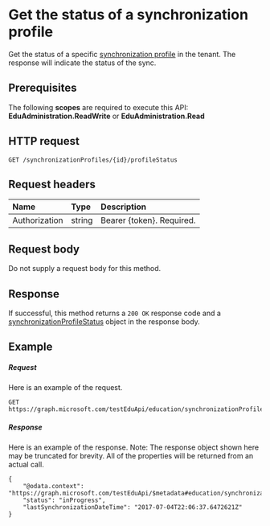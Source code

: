 # Get the status of a synchronization profile

Get the status of a specific [synchronization profile](..\resources\synchronizationProfile.md) in the tenant. The response will indicate the status of the sync.

## Prerequisites
The following **scopes** are required to execute this API: **EduAdministration.ReadWrite** or **EduAdministration.Read**

## HTTP request
<!-- { "blockType": "ignored" } -->
```http
GET /synchronizationProfiles/{id}/profileStatus
```

## Request headers
| Name       | Type | Description|
|:-----------|:------|:----------|
| Authorization  | string  | Bearer {token}. Required.  |

## Request body
Do not supply a request body for this method.
## Response
If successful, this method returns a `200 OK` response code and a [synchronizationProfileStatus](../resources/synchronizationProfileStatus.md) object in the response body.

## Example
##### Request
Here is an example of the request.
<!-- {
  "blockType": "request",
  "name": "get_synchronizationProfile_status"
}-->
```http
GET https://graph.microsoft.com/testEduApi/education/synchronizationProfiles/{id}/profileStatus
```

##### Response
Here is an example of the response. Note: The response object shown here may be truncated for brevity. All of the properties will be returned from an actual call.
<!-- {
  "blockType": "response",
  "@odata.type": "microsoft.graph.synchronizationProfileStatus",
} -->
```http
{
    "@odata.context": "https://graph.microsoft.com/testEduApi/$metadata#education/synchronizationProfiles('{id}')/profileStatus/$entity",
    "status": "inProgress",
    "lastSynchronizationDateTime": "2017-07-04T22:06:37.6472621Z"
}
```